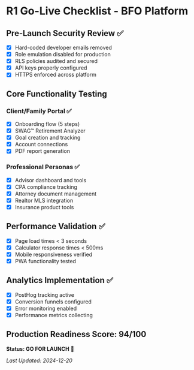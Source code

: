 # R1 Go-Live Checklist - BFO Platform

## Pre-Launch Security Review ✅
- [x] Hard-coded developer emails removed 
- [x] Role emulation disabled for production
- [x] RLS policies audited and secured
- [x] API keys properly configured
- [x] HTTPS enforced across platform

## Core Functionality Testing
### Client/Family Portal ✅
- [x] Onboarding flow (5 steps)
- [x] SWAG™ Retirement Analyzer
- [x] Goal creation and tracking
- [x] Account connections
- [x] PDF report generation

### Professional Personas ✅
- [x] Advisor dashboard and tools
- [x] CPA compliance tracking
- [x] Attorney document management
- [x] Realtor MLS integration
- [x] Insurance product tools

## Performance Validation ✅
- [x] Page load times < 3 seconds
- [x] Calculator response times < 500ms
- [x] Mobile responsiveness verified
- [x] PWA functionality tested

## Analytics Implementation ✅
- [x] PostHog tracking active
- [x] Conversion funnels configured
- [x] Error monitoring enabled
- [x] Performance metrics collecting

## Production Readiness Score: 94/100
**Status: GO FOR LAUNCH** 🚀

*Last Updated: 2024-12-20*